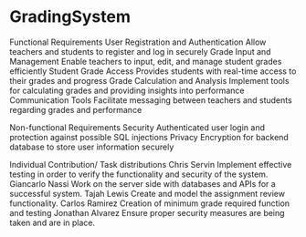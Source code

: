 # GradingSystem
Functional Requirements
    User Registration and Authentication
    Allow teachers and students to register and log in securely
    Grade Input and Management
    Enable teachers to input, edit, and manage student grades efficiently
    Student Grade Access
    Provides students with real-time access to their grades and progress
    Grade Calculation and Analysis
    Implement tools for calculating grades and providing insights into performance
    Communication Tools
    Facilitate messaging between teachers and students regarding grades and     performance

Non-functional Requirements
    Security
    Authenticated user login and protection against possible SQL injections
    Privacy
    Encryption for backend database to store user information securely

Individual Contribution/ Task distributions
Chris Servin
    Implement effective testing in order to verify the functionality and security of the system. 
Giancarlo Nassi
    Work on the server side with databases and APIs for a successful system.
Tajah Lewis
    Create and model the assignment review functionality.
Carlos Ramirez
    Creation of minimum grade required function and testing 
Jonathan Alvarez
    Ensure proper security measures are being taken and are in place.

